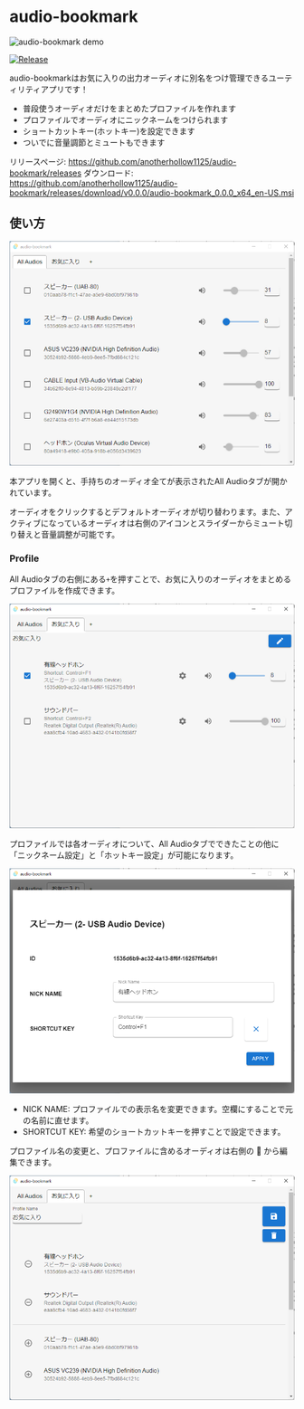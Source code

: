 # audio-bookmark

![audio-bookmark demo](.github/audio_bookmark_caption.gif)

[![Release](https://github.com/anotherhollow1125/audio-bookmark/actions/workflows/build.yaml/badge.svg)](https://github.com/anotherhollow1125/audio-bookmark/actions/workflows/build.yaml)

audio-bookmarkはお気に入りの出力オーディオに別名をつけ管理できるユーティリティアプリです！

- 普段使うオーディオだけをまとめたプロファイルを作れます
- プロファイルでオーディオにニックネームをつけられます
- ショートカットキー(ホットキー)を設定できます
- ついでに音量調節とミュートもできます

リリースページ: https://github.com/anotherhollow1125/audio-bookmark/releases
ダウンロード: https://github.com/anotherhollow1125/audio-bookmark/releases/download/v0.0.0/audio-bookmark_0.0.0_x64_en-US.msi

## 使い方

![AllAudio](.github/AllAudios.png)

本アプリを開くと、手持ちのオーディオ全てが表示されたAll Audioタブが開かれています。

オーディオをクリックするとデフォルトオーディオが切り替わります。また、アクティブになっているオーディオは右側のアイコンとスライダーからミュート切り替えと音量調整が可能です。

### Profile

All Audioタブの右側にある`+`を押すことで、お気に入りのオーディオをまとめるプロファイルを作成できます。

![Profile](.github/fav.png)

プロファイルでは各オーディオについて、All Audioタブでできたことの他に「ニックネーム設定」と「ホットキー設定」が可能になります。

![Audio Edit](.github/audioEdit.png)

- NICK NAME: プロファイルでの表示名を変更できます。空欄にすることで元の名前に直せます。
- SHORTCUT KEY: 希望のショートカットキーを押すことで設定できます。

プロファイル名の変更と、プロファイルに含めるオーディオは右側の :pencil: から編集できます。

![Profile Edit](.github/favEdit.png)